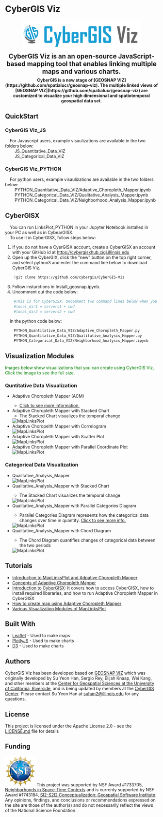 # CyberGIS Viz

<p align="center">
<img height=100 src="images/CyberGIS_Viz.PNG" alt="CyberGIS_Viz.PNG"/>
</p>

<h2 align="center" style="margin-top:-10px">CyberGIS Viz is an an open-source JavaScript-based mapping tool that enables linking multiple maps and various charts.</h2> 

<h4 align="center" style="margin-top:-10px">CyberGIS is a new stage of [GEOSNAP VIZ](https://github.com/spatialucr/geosnap-viz). The multiple linked views of [GEOSNAP VIZ](https://github.com/spatialucr/geosnap-viz) are customized to visualize your high dimensional and spatiotemporal geospatial data set. </h4> 

## QuickStart
### CyberGIS Viz_JS
&nbsp;&nbsp;&nbsp;&nbsp;For Javascript users, example visaulizations are available in the two folders below:<br/>
&nbsp;&nbsp;&nbsp;&nbsp;&nbsp;&nbsp;&nbsp;&nbsp;JS_Quantitative_Data_VIZ<br/>
&nbsp;&nbsp;&nbsp;&nbsp;&nbsp;&nbsp;&nbsp;&nbsp;JS_Categorical_Data_VIZ<br/>
### CyberGIS Viz_PYTHON
&nbsp;&nbsp;&nbsp;&nbsp;For python users, example visaulizations are available in the two folders below:
&nbsp;&nbsp;&nbsp;&nbsp;&nbsp;&nbsp;&nbsp;&nbsp;PYTHON_Quantitative_Data_VIZ/Adaptive_Choropleth_Mapper.ipynb
&nbsp;&nbsp;&nbsp;&nbsp;&nbsp;&nbsp;&nbsp;&nbsp;PYTHON_Categorical_Data_VIZ/Qualitative_Analysis_Mapper.ipynb
&nbsp;&nbsp;&nbsp;&nbsp;&nbsp;&nbsp;&nbsp;&nbsp;PYTHON_Categorical_Data_VIZ/Neighborhood_Analysis_Mapper.ipynb
## CyberGISX
&nbsp;&nbsp;&nbsp;&nbsp;You can run LinksPlot_PYTHON in your Jupyter Notebook installed in your PC as well as in CybearGISX.<br/>
&nbsp;&nbsp;&nbsp;&nbsp;To use it in CyberGISX, follow steps below:
1. If you do not have a CyerGISX account, create a CyberGISX an account with your GitHub id at https://cybergisxhub.cigi.illinois.edu
2. Open up the CyberGIX, click the "new" button on the top right corner, and select python3 and enter the command line below to download CyberGIS Viz.
```bash
	!git clone https://github.com/cybergis/CyberGIS-Viz
```    
3. Follow insturctions in Install_geosnap.ipynb.
4. Uncomment out the code below:

```bash  
	#This is for CyberGISX. Uncomment two command lines below when you run in CyberGIX Environment
	#local_dir1 = servers1 + cwd 
	#local_dir2 = servers2 + cwd
```   
&nbsp;&nbsp;&nbsp;&nbsp;in the python code below: <br/>

```bash  
	PYTHON_Quantitative_Data_VIZ/Adaptive_Choropleth_Mapper.py 
	PYTHON_Quantitative_Data_VIZ/Qualitative_Analysis_Mapper.py  
	PYTHON_Categorical_Data_VIZ/Neighborhood_Analysis_Mapper.ipynb
``` 
 
## Visualization Modules
<font color="green">
Images below show visualizations that you can create using CyberGIS Viz. Click the image to see the full size.</font >

###  Quntitative Data Visualization
<ul>
        <li>Adaptive Choropleth Mapper (ACM)</li>
        <ul><li> <a href="http://su-gis.iptime.org/ACM">Click to see more information.</a></li></ul>   
        <li>Adaptive Choropleth Mapper with Stacked Chart
	        <ul><li> The Stacked Chart visualizes the temporal change </li></ul>    
       </li>    
        <img height=100px src="http://su-gis.iptime.org/MapLinksPlot/images/ACM.PNG" alt="MapLinksPlot"/>
        <li>Adaptive Choropelth Mapper with Correlogram</li>
        <img height=250px src="http://su-gis.iptime.org/MapLinksPlot/images/ACM_Correlogram.PNG" alt="MapLinksPlot"/>
        <li>Adaptive Choropleth Mapper with Scatter Plot</li>
      <img height=150px src="http://su-gis.iptime.org/MapLinksPlot/images/ACM_Scatter.PNG" alt="MapLinksPlot"/>
        <li>Adaptive Choropleth Mapper with Parallel Coordinate Plot </li>
         <img height=200px src="http://su-gis.iptime.org/MapLinksPlot/images/ACM_PCP.PNG" alt="MapLinksPlot"/>
</ul>     
             
###  Categorical Data Visualization

<ul>
        <li>Qualitative_Analysis_Mapper</li>
        <img height=100px src="http://su-gis.iptime.org/MapLinksPlot/images/Qual.PNG" alt="MapLinksPlot"/>
        <li>Qualitative_Analysis_Mapper with Stacked Chart</li>
        	        <ul><li> The Stacked Chart visualizes the temporal change </li></ul>    
        <img height=100px src="http://su-gis.iptime.org/MapLinksPlot/images/Qual_Stacked.PNG" alt="MapLinksPlot"/>
        <li>Qualitative_Analysis_Mapper with Parallel Categories Diagram</li>
                	        <ul><li> Parallel Categories Diagram represents how the categorical data changes over time in quantity. <a href="https://plotly.com/javascript/parallel-categories-diagram">Click to see more info.</a></li></ul>    
      <img height=200px src="http://su-gis.iptime.org/MapLinksPlot/images/Qual_PCD.PNG" alt="MapLinksPlot"/>
        <li>Qualitative_Analysis_Mapper with Chord Diagram</li>
        <ul><li> The Chord Diagram quantifies changes of categorical data between the two periods </li></ul> 
         <img height=200px src="http://su-gis.iptime.org/MapLinksPlot/images/Qual_CD.PNG" alt="MapLinksPlot"/>
</ul> 

## Tutorials

* [Introduction to MapLinksPlot and Adpative Choropleth Mapper](http://su-gis.iptime.org/MapLinksPlot/vidoes/Introduction_to_MapLinksPlot.mp4)
* [Concepts of Adaptive Choropleth Mapper](http://su-gis.iptime.org/MapLinksPlot/vidoes/ACM_additional_functions.mp4)
* [Introduction to CyberGISX](http://su-gis.iptime.org/MapLinksPlot/vidoes/CyberGISX.mp4): It covers how to access CyberGISX, how to install required libararies, and how to run Adaptive Choropleth Mapper in CyberGISX
* [How to create map using Adaptive Choropleth Mapper](http://su-gis.iptime.org/MapLinksPlot/vidoes/How_to_use_ACM.mp4)
*  [Various Visualization Modules of MapLinksPlot](http://su-gis.iptime.org/MapLinksPlot/vidoes/Other_Viz_Modules.mp4)



## Built With

* [Leaflet](https://leafletjs.com) - Used to make maps
* [PlotlyJS](https://plot.ly/javascript/) - Used to make charts
* [D3](https://d3js.org/) - Used to make charts


## Authors

CyberGIS Viz has been developed based on [GEOSNAP VIZ](https://github.com/spatialucr/geosnap-viz) which was originally developed by Su Yeon Han, Sergio Rey, Elijah Knaap, Wei Kang, and other members at the [Center for Geospatial Sciences at the University of California, Riverside](https://spatial.ucr.edu/), and is being updated by members at the [CyberGIS Center](https://cybergis.illinois.edu/). Please contact Su Yeon Han at suhan2@illinois.edu for any questions.


## License

This project is licensed under the Apache License 2.0 - see the [LICENSE.md](LICENSE.md) file for details

## Funding

<img src="images/nsf_logo.jpg" width=100 /> This project was supported by NSF Award #1733705,
[Neighborhoods in Space-Time Contexts](https://www.nsf.gov/awardsearch/showAward?AWD_ID=1733705&HistoricalAwards=false) and is currenty supported by NSF Award #1743184,
[SI2-S2I2 Conceptualization: Geospatial Software Institute](https://www.nsf.gov/awardsearch/showAward?AWD_ID=1743184). Any opinions, findings, and conclusions or recommendations expressed on the site are those of the author(s) and do not necessarily reflect the views of the National Science Foundation.




